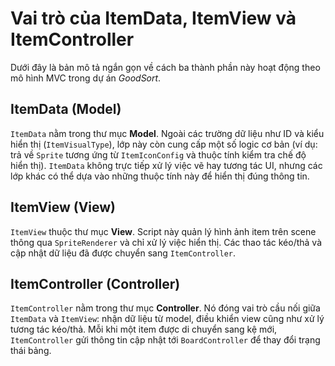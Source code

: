 # Vai trò của ItemData, ItemView và ItemController

Dưới đây là bản mô tả ngắn gọn về cách ba thành phần này hoạt động theo mô hình MVC trong dự án *GoodSort*.

## ItemData (Model)
`ItemData` nằm trong thư mục **Model**. Ngoài các trường dữ liệu như ID và kiểu hiển thị (`ItemVisualType`), lớp này còn cung cấp một số logic cơ bản (ví dụ: trả về `Sprite` tương ứng từ `ItemIconConfig` và thuộc tính kiểm tra chế độ hiển thị). `ItemData` không trực tiếp xử lý việc vẽ hay tương tác UI, nhưng các lớp khác có thể dựa vào những thuộc tính này để hiển thị đúng thông tin.

## ItemView (View)
`ItemView` thuộc thư mục **View**. Script này quản lý hình ảnh item trên scene thông qua `SpriteRenderer` và chỉ xử lý việc hiển thị. Các thao tác kéo/thả và cập nhật dữ liệu đã được chuyển sang `ItemController`.

## ItemController (Controller)
`ItemController` nằm trong thư mục **Controller**. Nó đóng vai trò cầu nối giữa `ItemData` và `ItemView`: nhận dữ liệu từ model, điều khiển view cũng như xử lý tương tác kéo/thả. Mỗi khi một item được di chuyển sang kệ mới, `ItemController` gửi thông tin cập nhật tới `BoardController` để thay đổi trạng thái bảng.
